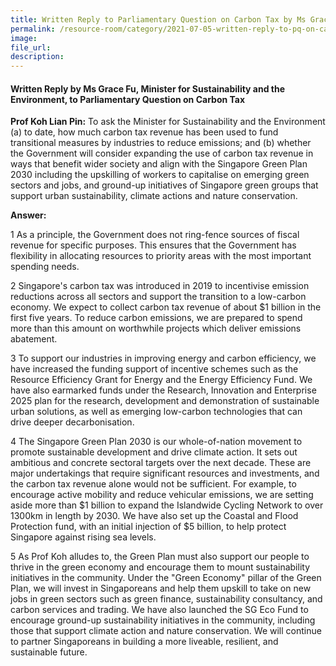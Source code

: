 ```yaml
---  
title: Written Reply to Parliamentary Question on Carbon Tax by Ms Grace Fu, Minister for Sustainability and the Environment  
permalink: /resource-room/category/2021-07-05-written-reply-to-pq-on-carbon-tax/ 
image:  
file_url:  
description:  
---  
```


#### Written Reply by Ms Grace Fu, Minister for Sustainability and the Environment, to Parliamentary Question on Carbon Tax

**Prof Koh Lian Pin:** To ask the Minister for Sustainability and the Environment (a) to date, how much carbon tax revenue has been used to fund transitional measures by industries to reduce emissions; and (b) whether the Government will consider expanding the use of carbon tax revenue in ways that benefit wider society and align with the Singapore Green Plan 2030 including the upskilling of workers to capitalise on emerging green sectors and jobs, and ground-up initiatives of Singapore green groups that support urban sustainability, climate actions and nature conservation.

**Answer:**

1 As a principle, the Government does not ring-fence sources of fiscal revenue for specific purposes. This ensures that the Government has flexibility in allocating resources to priority areas with the most important spending needs.

2 Singapore&#39;s carbon tax was introduced in 2019 to incentivise emission reductions across all sectors and support the transition to a low-carbon economy. We expect to collect carbon tax revenue of about $1 billion in the first five years. To reduce carbon emissions, we are prepared to spend more than this amount on worthwhile projects which deliver emissions abatement.

3 To support our industries in improving energy and carbon efficiency, we have increased the funding support of incentive schemes such as the Resource Efficiency Grant for Energy and the Energy Efficiency Fund. We have also earmarked funds under the Research, Innovation and Enterprise 2025 plan for the research, development and demonstration of sustainable urban solutions, as well as emerging low-carbon technologies that can drive deeper decarbonisation.

4 The Singapore Green Plan 2030 is our whole-of-nation movement to promote sustainable development and drive climate action. It sets out ambitious and concrete sectoral targets over the next decade. These are major undertakings that require significant resources and investments, and the carbon tax revenue alone would not be sufficient. For example, to encourage active mobility and reduce vehicular emissions, we are setting aside more than $1 billion to expand the Islandwide Cycling Network to over 1300km in length by 2030. We have also set up the Coastal and Flood Protection fund, with an initial injection of $5 billion, to help protect Singapore against rising sea levels.

5 As Prof Koh alludes to, the Green Plan must also support our people to thrive in the green economy and encourage them to mount sustainability initiatives in the community. Under the &quot;Green Economy&quot; pillar of the Green Plan, we will invest in Singaporeans and help them upskill to take on new jobs in green sectors such as green finance, sustainability consultancy, and carbon services and trading. We have also launched the SG Eco Fund to encourage ground-up sustainability initiatives in the community, including those that support climate action and nature conservation. We will continue to partner Singaporeans in building a more liveable, resilient, and sustainable future.
